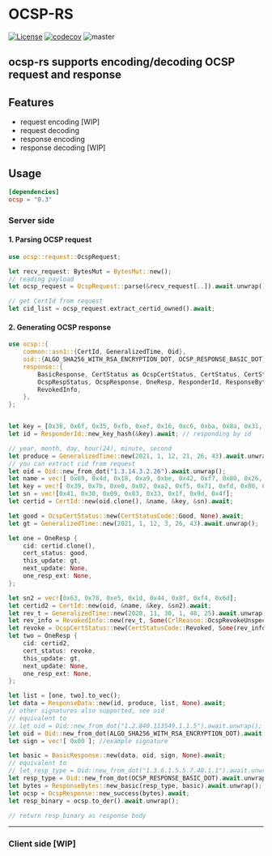 # OCSP-RS

[![License](https://img.shields.io/badge/License-Apache%202.0-blue.svg)](https://opensource.org/licenses/Apache-2.0)
[![codecov](https://codecov.io/gh/maicallist/ocsp-rs/branch/master/graph/badge.svg?token=TMNVADDBOK)](https://codecov.io/gh/maicallist/ocsp-rs)
![master](https://github.com/maicallist/ocsp-rs/actions/workflows/master.yml/badge.svg?branch=master)

## ocsp-rs supports encoding/decoding OCSP request and response

## Features

- request encoding [WIP]
- request decoding
- response encoding
- response decoding [WIP]

## Usage

```toml
[dependencies]
ocsp = "0.3"
```

### Server side

#### 1. Parsing OCSP request

```rust
use ocsp::request::OcspRequest;

let recv_request: BytesMut = BytesMut::new();
// reading payload
let ocsp_request = OcspRequest::parse(&recv_request[..]).await.unwrap();

// get CertId from request
let cid_list = ocsp_request.extract_certid_owned().await;
```

#### 2. Generating OCSP response

```rust
use ocsp::{
    common::asn1::{CertId, GeneralizedTime, Oid},
    oid::{ALGO_SHA256_WITH_RSA_ENCRYPTION_DOT, OCSP_RESPONSE_BASIC_DOT},
    response::{
        BasicResponse, CertStatus as OcspCertStatus, CertStatus, CertStatusCode, CrlReason,
        OcspRespStatus, OcspResponse, OneResp, ResponderId, ResponseBytes, ResponseData,
        RevokedInfo,
    },
};


let key = [0x36, 0x6f, 0x35, 0xfb, 0xef, 0x16, 0xc6, 0xba, 0x8a, 0x31, 0x83, 0x42, 0x6d, 0x97, 0xba, 0x89, 0x4d, 0x55, 0x6e, 0x91];
let id = ResponderId::new_key_hash(&key).await; // responding by id

// year, month, day, hour(24), minute, second
let produce = GeneralizedTime::new(2021, 1, 12, 21, 26, 43).await.unwrap();
// you can extract cid from request
let oid = Oid::new_from_dot("1.3.14.3.2.26").await.unwrap();
let name = vec![ 0x69, 0x4d, 0x18, 0xa9, 0xbe, 0x42, 0xf7, 0x80, 0x26, 0x14, 0xd4, 0x84, 0x4f, 0x23, 0x60, 0x14, 0x78, 0xb7, 0x88, 0x20];
let key = vec![ 0x39, 0x7b, 0xe0, 0x02, 0xa2, 0xf5, 0x71, 0xfd, 0x80, 0xdc, 0xeb, 0x52, 0xa1, 0x7a, 0x7f, 0x8b, 0x63, 0x2b, 0xe7, 0x55];
let sn = vec![0x41, 0x30, 0x09, 0x83, 0x33, 0x1f, 0x9d, 0x4f];
let certid = CertId::new(oid.clone(), &name, &key, &sn).await;

let good = OcspCertStatus::new(CertStatusCode::Good, None).await;
let gt = GeneralizedTime::new(2021, 1, 12, 3, 26, 43).await.unwrap();

let one = OneResp {
    cid: certid.clone(),
    cert_status: good,
    this_update: gt,
    next_update: None,
    one_resp_ext: None,
};

let sn2 = vec![0x63, 0x78, 0xe5, 0x1d, 0x44, 0x8f, 0xf4, 0x6d];
let certid2 = CertId::new(oid, &name, &key, &sn2).await;
let rev_t = GeneralizedTime::new(2020, 11, 30, 1, 48, 25).await.unwrap();
let rev_info = RevokedInfo::new(rev_t, Some(CrlReason::OcspRevokeUnspecified)).await;
let revoke = OcspCertStatus::new(CertStatusCode::Revoked, Some(rev_info)).await;
let two = OneResp {
    cid: certid2,
    cert_status: revoke,
    this_update: gt,
    next_update: None,
    one_resp_ext: None,
};

let list = [one, two].to_vec();
let data = ResponseData::new(id, produce, list, None).await;
// other signatures also supported, see oid
// equivalent to
// let oid = Oid::new_from_dot("1.2.840.113549.1.1.5").await.unwrap();
let oid = Oid::new_from_dot(ALGO_SHA256_WITH_RSA_ENCRYPTION_DOT).await.unwrap();
let sign = vec![ 0x00 ]; //example signature

let basic = BasicResponse::new(data, oid, sign, None).await;
// equivalent to
// let resp_type = Oid::new_from_dot("1.3.6.1.5.5.7.48.1.1").await.unwrap();
let resp_type = Oid::new_from_dot(OCSP_RESPONSE_BASIC_DOT).await.unwrap();
let bytes = ResponseBytes::new_basic(resp_type, basic).await.unwrap();
let ocsp = OcspResponse::new_success(bytes).await;
let resp_binary = ocsp.to_der().await.unwrap();

// return resp_binary as response body
```

---

### Client side [WIP]
